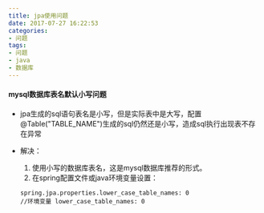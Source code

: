```yaml
---
title: jpa使用问题
date: 2017-07-27 16:22:53
categories: 
- 问题
tags:
- 问题
- java
- 数据库
---
```



#### mysql数据库表名默认小写问题

- jpa生成的sql语句表名是小写，但是实际表中是大写，配置@Table("TABLE_NAME")生成的sql仍然还是小写，造成sql执行出现表不存在异常

- 解决：
  1. 使用小写的数据库表名，这是mysql数据库推荐的形式。
  2. 在spring配置文件或java环境变量设置：
  ```
  spring.jpa.properties.lower_case_table_names: 0
  //环境变量 lower_case_table_names: 0
  ```

